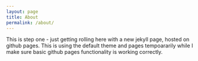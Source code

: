 ```yaml
---
layout: page
title: About
permalink: /about/
---
```


This is step one - just getting rolling here with a new jekyll page, hosted on github pages. This is using the default theme and pages tempoararily while I make sure basic github pages functionality is working correctly.